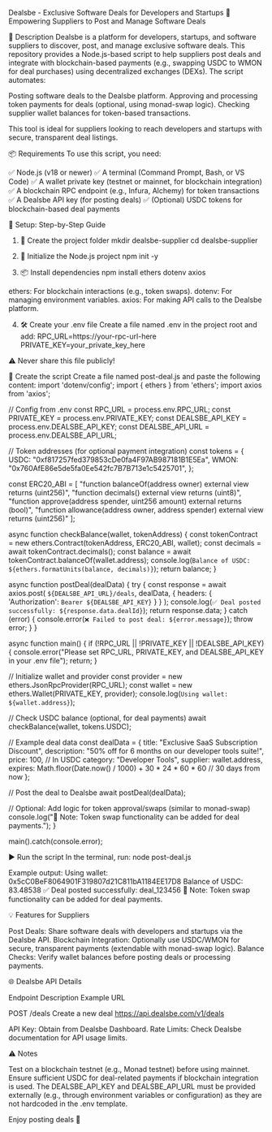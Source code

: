 Dealsbe - Exclusive Software Deals for Developers and Startups
🎉 Empowering Suppliers to Post and Manage Software Deals

🧾 Description
Dealsbe is a platform for developers, startups, and software suppliers to discover, post, and manage exclusive software deals. This repository provides a Node.js-based script to help suppliers post deals and integrate with blockchain-based payments (e.g., swapping USDC to WMON for deal purchases) using decentralized exchanges (DEXs). The script automates:

Posting software deals to the Dealsbe platform.
Approving and processing token payments for deals (optional, using monad-swap logic).
Checking supplier wallet balances for token-based transactions.

This tool is ideal for suppliers looking to reach developers and startups with secure, transparent deal listings.

📦 Requirements
To use this script, you need:

✅ Node.js (v18 or newer)
✅ A terminal (Command Prompt, Bash, or VS Code)
✅ A wallet private key (testnet or mainnet, for blockchain integration)
✅ A blockchain RPC endpoint (e.g., Infura, Alchemy) for token transactions
✅ A Dealsbe API key (for posting deals)
✅ (Optional) USDC tokens for blockchain-based deal payments


📁 Setup: Step-by-Step Guide
1. 📂 Create the project folder
mkdir dealsbe-supplier
cd dealsbe-supplier

2. 🧱 Initialize the Node.js project
npm init -y

3. 📦 Install dependencies
npm install ethers dotenv axios


ethers: For blockchain interactions (e.g., token swaps).
dotenv: For managing environment variables.
axios: For making API calls to the Dealsbe platform.

4. 🛠️ Create your .env file
Create a file named .env in the project root and add:
RPC_URL=https://your-rpc-url-here
PRIVATE_KEY=your_private_key_here


⚠️ Never share this file publicly!


📜 Create the script
Create a file named post-deal.js and paste the following content:
import 'dotenv/config';
import { ethers } from 'ethers';
import axios from 'axios';

// Config from .env
const RPC_URL = process.env.RPC_URL;
const PRIVATE_KEY = process.env.PRIVATE_KEY;
const DEALSBE_API_KEY = process.env.DEALSBE_API_KEY;
const DEALSBE_API_URL = process.env.DEALSBE_API_URL;

// Token addresses (for optional payment integration)
const tokens = {
  USDC: "0xf817257fed379853cDe0fa4F97AB987181B1E5Ea",
  WMON: "0x760AfE86e5de5fa0Ee542fc7B7B713e1c5425701",
};

const ERC20_ABI = [
  "function balanceOf(address owner) external view returns (uint256)",
  "function decimals() external view returns (uint8)",
  "function approve(address spender, uint256 amount) external returns (bool)",
  "function allowance(address owner, address spender) external view returns (uint256)"
];

async function checkBalance(wallet, tokenAddress) {
  const tokenContract = new ethers.Contract(tokenAddress, ERC20_ABI, wallet);
  const decimals = await tokenContract.decimals();
  const balance = await tokenContract.balanceOf(wallet.address);
  console.log(`Balance of USDC: ${ethers.formatUnits(balance, decimals)}`);
  return balance;
}

async function postDeal(dealData) {
  try {
    const response = await axios.post(
      `${DEALSBE_API_URL}/deals`,
      dealData,
      { headers: { 'Authorization': `Bearer ${DEALSBE_API_KEY}` } }
    );
    console.log(`✅ Deal posted successfully: ${response.data.dealId}`);
    return response.data;
  } catch (error) {
    console.error(`❌ Failed to post deal: ${error.message}`);
    throw error;
  }
}

async function main() {
  if (!RPC_URL || !PRIVATE_KEY || !DEALSBE_API_KEY) {
    console.error("Please set RPC_URL, PRIVATE_KEY, and DEALSBE_API_KEY in your .env file");
    return;
  }

  // Initialize wallet and provider
  const provider = new ethers.JsonRpcProvider(RPC_URL);
  const wallet = new ethers.Wallet(PRIVATE_KEY, provider);
  console.log(`Using wallet: ${wallet.address}`);

  // Check USDC balance (optional, for deal payments)
  await checkBalance(wallet, tokens.USDC);

  // Example deal data
  const dealData = {
    title: "Exclusive SaaS Subscription Discount",
    description: "50% off for 6 months on our developer tools suite!",
    price: 100, // In USDC
    category: "Developer Tools",
    supplier: wallet.address,
    expires: Math.floor(Date.now() / 1000) + 30 * 24 * 60 * 60 // 30 days from now
  };

  // Post the deal to Dealsbe
  await postDeal(dealData);

  // Optional: Add logic for token approval/swaps (similar to monad-swap)
  console.log("🔔 Note: Token swap functionality can be added for deal payments.");
}

main().catch(console.error);


▶️ Run the script
In the terminal, run:
node post-deal.js

Example output:
Using wallet: 0x5cC0BeF8064901F319807d21C811bA1184EE17D8
Balance of USDC: 83.48538
✅ Deal posted successfully: deal_123456
🔔 Note: Token swap functionality can be added for deal payments.


💡 Features for Suppliers

Post Deals: Share software deals with developers and startups via the Dealsbe API.
Blockchain Integration: Optionally use USDC/WMON for secure, transparent payments (extendable with monad-swap logic).
Balance Checks: Verify wallet balances before posting deals or processing payments.


🌐 Dealsbe API Details



Endpoint
Description
Example URL



POST /deals
Create a new deal
https://api.dealsbe.com/v1/deals



API Key: Obtain from Dealsbe Dashboard.
Rate Limits: Check Dealsbe documentation for API usage limits.


⚠️ Notes

Test on a blockchain testnet (e.g., Monad testnet) before using mainnet.
Ensure sufficient USDC for deal-related payments if blockchain integration is used.
The DEALSBE_API_KEY and DEALSBE_API_URL must be provided externally (e.g., through environment variables or configuration) as they are not hardcoded in the .env template.


Enjoy posting deals 🚀
